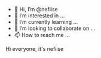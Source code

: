 - 👋 Hi, I’m @nefiise
- 👀 I’m interested in ...
- 🌱 I’m currently learning ...
- 💞️ I’m looking to collaborate on ...
- 📫 How to reach me ...

<!---
nefiise/nefiise is a ✨ special ✨ repository because its `README.md` (this file) appears on your GitHub profile.
You can click the Preview link to take a look at your changes.
--->
Hi everyone, it's nefiise

